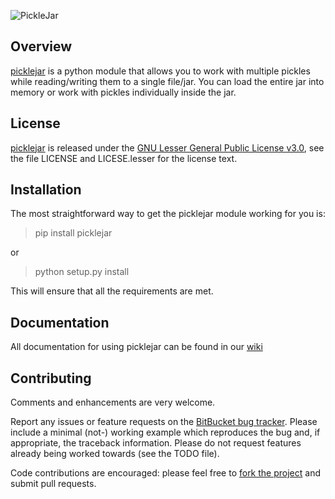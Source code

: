 ![PickleJar](http://www.jacomputing.net/resources/direct_download/picklejar_250px.png)

## Overview

[picklejar][] is a python module that allows you to work with multiple pickles while reading/writing them to a single
file/jar.  You can load the entire jar into memory or work with pickles individually inside the jar.

## License

[picklejar][] is released under the [GNU Lesser General Public License v3.0][],
see the file LICENSE and LICESE.lesser for the license text.

## Installation

The most straightforward way to get the picklejar module working for you is:

> pip install picklejar

or

> python setup.py install

This will ensure that all the requirements are met.

## Documentation

All documentation for using picklejar can be found in our [wiki](https://bitbucket.org/isaiah1112/picklejar/wiki/Home)

## Contributing

Comments and enhancements are very welcome.

Report any issues or feature requests on the [BitBucket bug
tracker](https://bitbucket.org/isaiah1112/picklejar/issues?status=new&status=open). Please include a minimal
(not-) working example which reproduces the bug and, if appropriate, the
 traceback information.  Please do not request features already being worked
towards (see the TODO file).

Code contributions are encouraged: please feel free to [fork the
project](https://bitbucket.org/isaiah1112/picklejar) and submit pull requests.


[GNU Lesser General Public License v3.0]: http://choosealicense.com/licenses/lgpl-3.0/ "LGPL v3"

[picklejar]: https://bitbucket.org/isaiah1112/picklejar "picklejar Module"